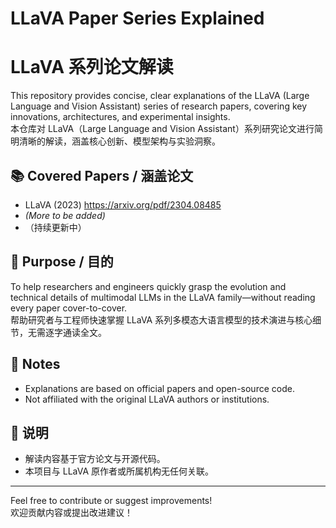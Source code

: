 # LLaVA Paper Series Explained  
# LLaVA 系列论文解读

This repository provides concise, clear explanations of the LLaVA (Large Language and Vision Assistant) series of research papers, covering key innovations, architectures, and experimental insights.  
本仓库对 LLaVA（Large Language and Vision Assistant）系列研究论文进行简明清晰的解读，涵盖核心创新、模型架构与实验洞察。

## 📚 Covered Papers / 涵盖论文
- LLaVA (2023)  https://arxiv.org/pdf/2304.08485 
- *(More to be added)*  
- （持续更新中）

## 🎯 Purpose / 目的
To help researchers and engineers quickly grasp the evolution and technical details of multimodal LLMs in the LLaVA family—without reading every paper cover-to-cover.  
帮助研究者与工程师快速掌握 LLaVA 系列多模态大语言模型的技术演进与核心细节，无需逐字通读全文。

## 📝 Notes  
- Explanations are based on official papers and open-source code.  
- Not affiliated with the original LLaVA authors or institutions.  

## 📝 说明  
- 解读内容基于官方论文与开源代码。  
- 本项目与 LLaVA 原作者或所属机构无任何关联。

---

Feel free to contribute or suggest improvements!  
欢迎贡献内容或提出改进建议！
